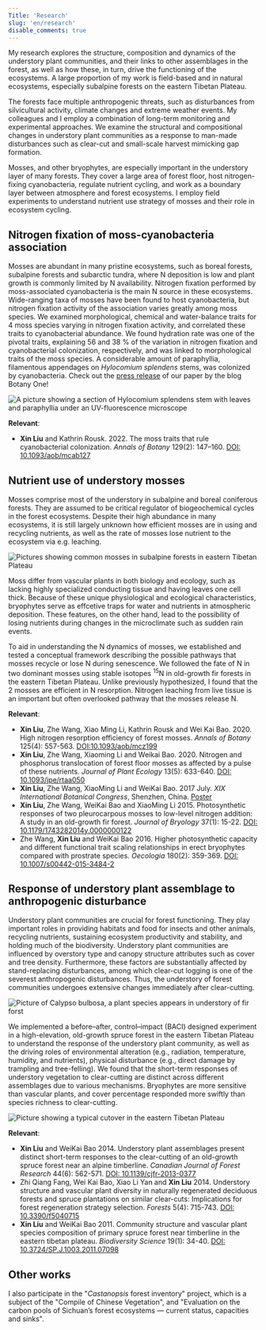 ```yaml
---
Title: 'Research'
slug: 'en/research'
disable_comments: true
---
```


My research explores the structure, composition and dynamics of the understory plant communities, and their links to other assemblages in the forest, as well as how these, in turn, drive the functioning of the ecosystems. A large proportion of my work is field-based and in natural ecosystems, especially subalpine forests on the eastern Tibetan Plateau.

The forests face multiple anthropogenic threats, such as disturbances from silvicultural activity, climate changes and extreme weather events. My colleagues and I employ a combination of long-term monitoring and experimental approaches. We examine the structural and compositional changes in understory plant communities as a response to man-made disturbances such as clear-cut and small-scale harvest mimicking gap formation. 

Mosses, and other bryophytes, are especially important in the understory layer of many forests. They cover a large area of forest floor, host nitrogen-fixing cyanobacteria, regulate nutrient cycling, and work as a boundary layer between atmosphere and forest ecosystems. I employ field experiments to understand nutrient use strategy of mosses and their role in ecosystem cycling. 

## Nitrogen fixation of moss-cyanobacteria association

Mosses are abundant in many pristine ecosystems, such as boreal forests, subalpine forests and subarctic tundra, where N deposition is low and plant growth is commonly limited by N availability. Nitrogen fixation performed by moss-associated cyanobacteria is the main N source in these ecosystems. Wide-ranging taxa of mosses have been found to host cyanobacteria, but nitrogen fixation activity of the association varies greatly among moss species. We examined morphological, chemical and water-balance traits for 4 moss species varying in nitrogen fixation activity, and correlated these traits to cyanobacterial abundance. We found hydration rate was one of the pivotal traits, explaining 56 and 38 % of the variation in nitrogen fixation and cyanobacterial colonization, respectively, and was linked to morphological traits of the moss species. A considerable amount of paraphyllia, filamentous appendages on *Hylocomium splendens* stems, was colonized by cyanobacteria. Check out the [press release](https://www.botany.one/2022/02/what-does-cyanobacteria-look-for-in-a-good-moss-host/) of our paper by the blog Botany One!

![A picture showing a section of *Hylocomium splendens* stem with leaves and paraphyllia under an UV-fluorescence microscope](https://storage.live.com/items/D70A892E0DD05FA3!2935?authkey=AKNCRUpelpMuI5U)

**Relevant**:

+ **Xin Liu** and Kathrin Rousk. 2022. The moss traits that rule cyanobacterial colonization. *Annals of Botany* 129(2): 147–160. [DOI: 10.1093/aob/mcab127](https://academic.oup.com/aob/article/129/2/147/6386096)

## Nutrient use of understory mosses

Mosses comprise most of the understory in subalpine and boreal coniferous forests. They are assumed to be critical regulator of biogeochemical cycles in the forest ecosystems. Despite their high abundance in many ecosystems, it is still largely unknown how efficient mosses are in using and recycling nutrients, as well as the rate of mosses lose nutrient to the ecosystem via e.g. leaching. 

![Pictures showing common mosses in subalpine forests in eastern Tibetan Plateau](https://storage.live.com/items/D70A892E0DD05FA3!2928?authkey=AKNCRUpelpMuI5U)

Moss differ from vascular plants in both biology and ecology, such as lacking highly specialized conducting tissue and having leaves one cell thick. Because of these unique physiological and ecological characteristics, bryophytes serve as effcetive traps for water and nutrients in atmospheric deposition. These features, on the other hand, lead to the possibility of losing nutrients during changes in the microclimate such as sudden rain events. 

To aid in understanding the N dynamics of mosses, we established and tested a conceptual framework describing the possible pathways that mosses recycle or lose N during senescence. We followed the fate of N in two dominant mosses using stable isotopes <sup>15</sup>N in old-growth fir forests in the eastern Tibetan Plateau. Unlike previously hypothesized, I found that the 2 mosses are efficient in N resorption. Nitrogen leaching from live tissue is an important but often overlooked pathway that the mosses release N. 

<!-- <img src="https://storage.live.com/items/D70A892E0DD05FA3!2929?authkey=AKNCRUpelpMuI5U" width="400" alt="Pictures of Actinothuidium and Hylocomium"> -->

**Relevant**:

+ **Xin Liu**, Zhe Wang, Xiao Ming Li, Kathrin Rousk and Wei Kai Bao. 2020. High nitrogen resorption efficiency of forest mosses. *Annals of Botany* 125(4): 557-563. [DOI:10.1093/aob/mcz199](https://doi.org/10.1093/aob/mcz199)
+ **Xin Liu**, Zhe Wang, Xiaoming Li and Weikai Bao. 2020. Nitrogen and phosphorus translocation of forest floor mosses as affected by a pulse of these nutrients. *Journal of Plant Ecology* 13(5): 633-640. [DOI: 10.1093/jpe/rtaa050](https://doi.org/10.1093/jpe/rtaa050)
+ **Xin Liu**, Zhe Wang, XiaoMing Li and WeiKai Bao. 2017 July. *XIX International Botanical Congress*, Shenzhen, China. [Poster](https://storage.live.com/items/D70A892E0DD05FA3!2930?authkey=AKNCRUpelpMuI5U)
+ **Xin Liu**, Zhe Wang, WeiKai Bao and XiaoMing Li 2015. Photosynthetic responses of two pleurocarpous mosses to low-level nitrogen addition: A study in an old-growth fir forest. *Journal of Bryology* 37(1): 15-22. [DOI: 10.1179/1743282014y.0000000122](http://www.tandfonline.com/doi/full/10.1179/1743282014Y.0000000122)
+ Zhe Wang, **Xin Liu** and WeiKai Bao 2016. Higher photosynthetic capacity and different functional trait scaling relationships in erect bryophytes compared with prostrate species. *Oecologia* 180(2): 359-369. [DOI: 10.1007/s00442-015-3484-2](https://link.springer.com/article/10.1007/s00442-015-3484-2)

## Response of understory plant assemblage to anthropogenic disturbance

Understory plant communities are crucial for forest functioning. They play important roles in providing habitats and food for insects and other animals, recycling nutrients, sustaining ecosystem productivity and stability, and holding much of the biodiversity. Understory plant communities are influenced by overstory type and canopy structure attributes such as cover and tree density. Furthermore, these factors are substantially affected by stand-replacing disturbances, among which clear-cut logging is one of the severest anthropogenic disturbances. Thus, the understory of forest communities undergoes extensive changes immediately after clear-cutting.

![Picture of *Calypso bulbosa*, a plant species appears in understory of fir forst](https://storage.live.com/items/D70A892E0DD05FA3!2925?authkey=AKNCRUpelpMuI5U)

We implemented a before–after, control–impact (BACI) designed experiment in a high-elevation, old-growth spruce forest in the eastern Tibetan Plateau to understand the response of the understory plant community, as well as the driving roles of environmental alteration (e.g., radiation, temperature, humidity, and nutrients), physical disturbance (e.g., direct damage by trampling and tree-felling). We found that the short-term responses of understory vegetation to clear-cutting are distinct across different assemblages due to various mechanisms. Bryophytes are more sensitive than vascular plants, and cover percentage responded more swiftly than species richness to clear-cutting.

![Picture showing a typical cutover in the eastern Tibetan Plateau](https://storage.live.com/items/D70A892E0DD05FA3!2931?authkey=AKNCRUpelpMuI5U)

**Relevant**:

+ **Xin Liu** and WeiKai Bao 2014. Understory plant assemblages present distinct short-term responses to the clear-cutting of an old-growth spruce forest near an alpine timberline. *Canadian Journal of Forest Research* 44(6): 562-571. [DOI: 10.1139/cjfr-2013-0377](http://www.nrcresearchpress.com/doi/abs/10.1139/cjfr-2013-0377?j)
+ Zhi Qiang Fang, Wei Kai Bao, Xiao Li Yan and **Xin Liu** 2014. Understory structure and vascular plant diversity in naturally regenerated deciduous forests and spruce plantations on similar clear-cuts: Implications for forest regeneration strategy selection. *Forests* 5(4): 715-743. [DOI: 10.3390/f5040715](http://www.mdpi.com/1999-4907/5/4/715)
+ **Xin Liu** and WeiKai Bao 2011. Community structure and vascular plant species composition of primary spruce forest near timberline in the eastern tibetan plateau. *Biodiversity Science* 19(1): 34-40. [DOI: 10.3724/SP.J.1003.2011.07098](http://www.biodiversity-science.net/CN/abstract/abstract9491.shtml)

## Other works

I also participate in the "*Castanopsis* forest inventory" project, which is a subject of the "Compile of Chinese Vegetation", and "Evaluation on the carbon pools of Sichuan’s forest ecosystems ― current status, capacities and sinks".
